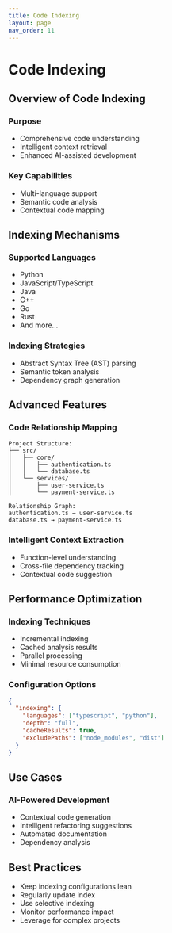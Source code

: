 ```yaml
---
title: Code Indexing
layout: page
nav_order: 11
---
```


# Code Indexing

## Overview of Code Indexing

### Purpose
- Comprehensive code understanding
- Intelligent context retrieval
- Enhanced AI-assisted development

### Key Capabilities
- Multi-language support
- Semantic code analysis
- Contextual code mapping

## Indexing Mechanisms

### Supported Languages
- Python
- JavaScript/TypeScript
- Java
- C++
- Go
- Rust
- And more...

### Indexing Strategies
- Abstract Syntax Tree (AST) parsing
- Semantic token analysis
- Dependency graph generation

## Advanced Features

### Code Relationship Mapping
```
Project Structure:
├── src/
│   ├── core/
│   │   ├── authentication.ts
│   │   └── database.ts
│   └── services/
│       ├── user-service.ts
│       └── payment-service.ts

Relationship Graph:
authentication.ts → user-service.ts
database.ts → payment-service.ts
```

### Intelligent Context Extraction
- Function-level understanding
- Cross-file dependency tracking
- Contextual code suggestion

## Performance Optimization

### Indexing Techniques
- Incremental indexing
- Cached analysis results
- Parallel processing
- Minimal resource consumption

### Configuration Options
```json
{
  "indexing": {
    "languages": ["typescript", "python"],
    "depth": "full",
    "cacheResults": true,
    "excludePaths": ["node_modules", "dist"]
  }
}
```

## Use Cases

### AI-Powered Development
- Contextual code generation
- Intelligent refactoring suggestions
- Automated documentation
- Dependency analysis

## Best Practices
- Keep indexing configurations lean
- Regularly update index
- Use selective indexing
- Monitor performance impact
- Leverage for complex projects